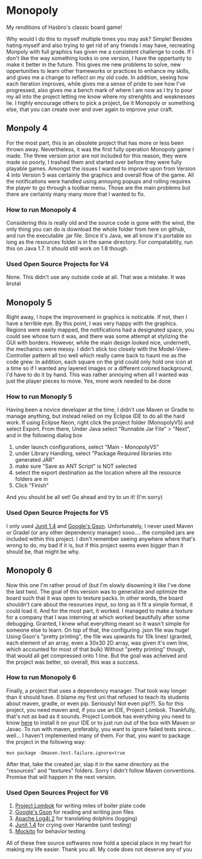 # Monopoly

My renditions of Hasbro's classic board game!

Why would I do this to myself multiple times you may ask? Simple! Besides hating myself and also trying to get rid of any friends I may have, recreating Monpoly with full graphics has given me a consistent challenge to code. If I don't like the way something looks in one version, I have the oppertunty to make it better in the future. This gives me new problems to solve, new oppertunities to learn other frameworks or practices to enhance my skills, and gives me a change to reflect on my old code. In addition, seeing how each iteration improves, while gives me a sense of pride to see how I've progressed, also gives me a bench mark of where I am now as I try to pour my all into the project letting me know where my strenghts and weaknesses lie. I highly encourage others to pick a project, be it Monopoly or something else, that you can create over and over again to improve your craft.

## Monpoly 4

For the most part, this is an obsolete project that has more or less been thrown away. Nevertheless, it was the first fully operation Monopoly game I made. The three version prior are not included for this reason, they were made so poorly, I trashed them and started over before they were fully playable games. Amongst the issues I wanted to improve upon from Version 4 into Version 5 was certainly the graphics and overall flow of the game. All the notifications were handled using annoying popups and rolling requires the player to go through a toolbar menu. Those are the main problems but there are certainly many many more that I wanted to fix.

### How to run Monopoly 4

Considering this is really old and the source code is gone with the wind, the only thing you can do is download the whole folder from here on github, and run the executable .jar file. Since it's Java, we all know it's portable so long as the resources folder is in the same directory. For compatability, run this on Java 1.7. It should still work on 1.8 though.

### Used Open Source Projects for V4

None. This didn't use any outside code at all. That was a mistake. It was brutal

## Monopoly 5

Right away, I hope the improvement in graphics is noticable. If not, then I have a terrible eye. By this point, I was very happy with the graphics. Regions were easily mapped, the notifications had a designated space, you could see whose turn it was, and there was some attempt at stylizing the GUI with borders. However, while the main design looked nice, underneth, the mechanics were messy. I didn't stick too closely with the Model-View-Controller pattern all too well which really came back to haunt me as the code grew. In addition, each square on the grid could only hold one icon at a time so if I wanted any layered images or a different colored background, I'd have to do it by hand. This was rather annoying when all I wanted was just the player pieces to move. Yes, more work needed to be done

### How to run Monoply 5

Having been a novice developer at the time, I didn't use Maven or Gradle to manage anything, but instead relied on my Eclipse IDE to do all the hard work. If using Eclipse Neon, right click the project folder (MonopolyV5) and select Export. From there, Under Java select "Runnable Jar File" > "Next", and in the following dialog box

1. under launch configurations, select "Main - MonopolyV5"
2. under Library Handling, select "Package Required libraries into generated JAR"
3. make sure "Save as ANT Script" is NOT selected
4. select the export destination as the location where all the resource folders are in
5. Click "Finish"

And you should be all set! Go ahead and try to un it! (I'm sorry)

### Used Open Source Projects for V5

I only used [Junit 1.4](https://junit.org/junit4/) and [Google's Gson](https://github.com/google/gson). Unfortunately, I never used Maven or Gradel (or any other dependency manager) sooo.... the compiled jars are included within this project. I don't remember seeing anywhere where that's wrong to do, my bad if it is, but if this project seems even bigger than it should be, that might be why.

## Monopoly 6

Now this one I'm rather proud of (but I'm slowly disowning it like I've done the last two). The goal of this version was to generalize and optimize the board such that it was open to texture packs. In other words, the board shouldn't care about the resources input, so long as it fit a simple format, it could load it. And for the most part, it worked. I managed to make a texture for a company that I was interning at which worked beautifully after some debugging. Granted, I knew what everything meant so it wasn't simple for someone else to learn. On top of that, the configuring .json file was huge! Using Gson's "pretty printing", the file was upwards for 10k lines! (granted, each element of an array, even a 30x30 2D array, was given it's own line, which accounted for most of that bulk) Without "pretty printing" though, that would all get compressed onto 1 line. But the goal was acheived and the project was better, so overall, this was a success.

### How to run Monopoly 6

Finally, a project that uses a dependency manager. That took way longer than it should have. (I blame my first uni that refused to teach its students about maven, gradle, or even pip. Seriously! Not even pip!?). So for this project, you need maven and, if you use an IDE, Project Lombok. Thankfully, that's not as bad as it sounds. Project Lombok has everything you need to know [here](https://projectlombok.org/) to install it on your IDE or to just run out of the box with Maven or Javac. To run with maven, preferably, you want to ignore failed tests since... well... I haven't implemented many of them. For that, you want to package the project in the following way:

`mvn package -Dmaven.test.failure.ignore=true`

After that, take the created jar, slap it in the same directory as the "resources" and "textures" folders. Sorry I didn't follow Maven conventions. Promise that will happen in the next version.

### Used Open Sources Project for V6

1. [Project Lombok](https://projectlombok.org/) for writing miles of boiler plate code
2. [Google's Gson](https://github.com/google/gson) for reading and writing json files
3. [Apache Log4j 2](https://logging.apache.org/log4j/2.x/) for translating dolphins (logging)
4. [Junit 1.4](https://junit.org/junit4/) for crying over Harambe (unit testing)
5. [Mockito](https://site.mockito.org/) for behavior testing

All of these free source softwares now hold a special place in my heart for making my life easier. Thank you all. My code does not deserve any of you
